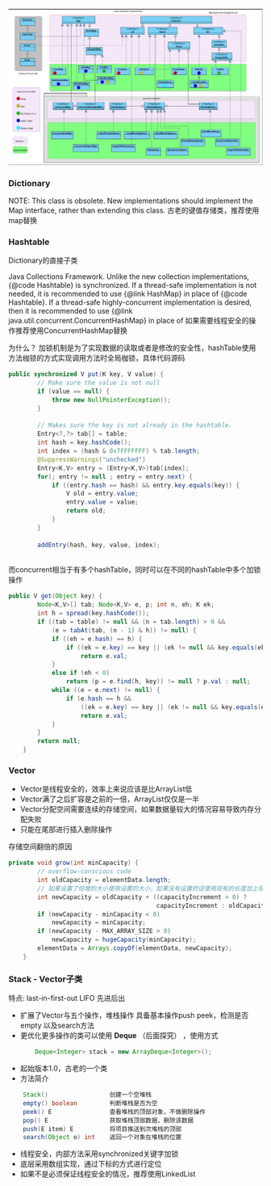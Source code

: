 
![集合的结构图](../images/Collections.png)

### Dictionary
NOTE: This class is obsolete.  New implementations should implement the Map interface, rather than extending this class.
古老的键值存储类，推荐使用map替换

### Hashtable
Dictionary的直接子类

Java Collections Framework</a>.  Unlike the new collection
implementations, {@code Hashtable} is synchronized.  If a
thread-safe implementation is not needed, it is recommended to use
{@link HashMap} in place of {@code Hashtable}.  If a thread-safe
highly-concurrent implementation is desired, then it is recommended
to use {@link java.util.concurrent.ConcurrentHashMap} in place of
如果需要线程安全的操作推荐使用ConcurrentHashMap替换

为什么？
加锁机制是为了实现数据的读取或者是修改的安全性，hashTable使用方法枷锁的方式实现调用方法时全局枷锁，具体代码源码
```java
public synchronized V put(K key, V value) {
        // Make sure the value is not null
        if (value == null) {
            throw new NullPointerException();
        }

        // Makes sure the key is not already in the hashtable.
        Entry<?,?> tab[] = table;
        int hash = key.hashCode();
        int index = (hash & 0x7FFFFFFF) % tab.length;
        @SuppressWarnings("unchecked")
        Entry<K,V> entry = (Entry<K,V>)tab[index];
        for(; entry != null ; entry = entry.next) {
            if ((entry.hash == hash) && entry.key.equals(key)) {
                V old = entry.value;
                entry.value = value;
                return old;
            }
        }

        addEntry(hash, key, value, index);
      
```
而concurrent相当于有多个hashTable，同时可以在不同的hashTable中多个加锁操作
```java
public V get(Object key) {
        Node<K,V>[] tab; Node<K,V> e, p; int n, eh; K ek;
        int h = spread(key.hashCode());
        if ((tab = table) != null && (n = tab.length) > 0 &&
            (e = tabAt(tab, (n - 1) & h)) != null) {
            if ((eh = e.hash) == h) {
                if ((ek = e.key) == key || (ek != null && key.equals(ek)))
                    return e.val;
            }
            else if (eh < 0)
                return (p = e.find(h, key)) != null ? p.val : null;
            while ((e = e.next) != null) {
                if (e.hash == h &&
                    ((ek = e.key) == key || (ek != null && key.equals(ek))))
                    return e.val;
            }
        }
        return null;
    }
```


### Vector
- Vector是线程安全的，效率上来说应该是比ArrayList低
- Vector满了之后扩容是之前的一倍，ArrayList仅仅是一半
- Vector分配空间需要连续的存储空间，如果数据量较大的情况容易导致内存分配失败
- 只能在尾部进行插入删除操作

存储空间翻倍的原因
```java
private void grow(int minCapacity) {
        // overflow-conscious code
        int oldCapacity = elementData.length;
        // 如果设置了倍增的大小使用设置的大小，如果没有设置的话使用现有的长度加上现有的长度
        int newCapacity = oldCapacity + ((capacityIncrement > 0) ?
                                         capacityIncrement : oldCapacity);
        if (newCapacity - minCapacity < 0)
            newCapacity = minCapacity;
        if (newCapacity - MAX_ARRAY_SIZE > 0)
            newCapacity = hugeCapacity(minCapacity);
        elementData = Arrays.copyOf(elementData, newCapacity);
    }
```


### Stack - Vector子类
特点: last-in-first-out LIFO 先进后出

- 扩展了Vector与五个操作，堆栈操作 具备基本操作push peek，检测是否empty 以及search方法
- 更优化更多操作的类可以使用 **Deque** （后面探究） ，使用方式
   ```java
       Deque<Integer> stack = new ArrayDeque<Integer>();
    ``` 
- 起始版本1.0，古老的一个类
- 方法简介
```java
    Stack()                 创建一个空堆栈
    empty() boolean         判断堆栈是否为空
    peek() E                查看堆栈的顶部对象，不做删除操作
    pop() E                 获取堆栈顶部数据，删除该数据
    push(E item) E          将项目推送到次堆栈的顶部      
    search(Object o) int    返回一个对象在堆栈的位置
```
- 线程安全，内部方法采用synchronized关键字加锁
- 底层采用数组实现，通过下标的方式进行定位
- 如果不是必须保证线程安全的情况，推荐使用LinkedList

